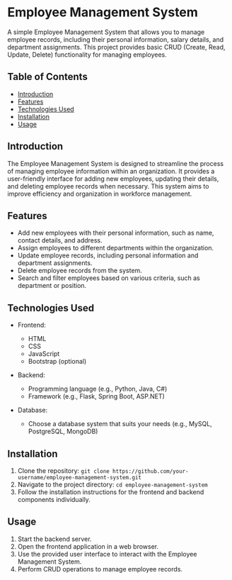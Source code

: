# Employee Management System

A simple Employee Management System that allows you to manage employee records, including their personal information, salary details, and department assignments. This project provides basic CRUD (Create, Read, Update, Delete) functionality for managing employees.

## Table of Contents

- [Introduction](#introduction)
- [Features](#features)
- [Technologies Used](#technologies-used)
- [Installation](#installation)
- [Usage](#usage)


## Introduction

The Employee Management System is designed to streamline the process of managing employee information within an organization. It provides a user-friendly interface for adding new employees, updating their details, and deleting employee records when necessary. This system aims to improve efficiency and organization in workforce management.

## Features

- Add new employees with their personal information, such as name, contact details, and address.
- Assign employees to different departments within the organization.
- Update employee records, including personal information and department assignments.
- Delete employee records from the system.
- Search and filter employees based on various criteria, such as department or position.

## Technologies Used

- Frontend:
  - HTML
  - CSS
  - JavaScript
  - Bootstrap (optional)

- Backend:
  - Programming language (e.g., Python, Java, C#)
  - Framework (e.g., Flask, Spring Boot, ASP.NET)

- Database:
  - Choose a database system that suits your needs (e.g., MySQL, PostgreSQL, MongoDB)

## Installation

1. Clone the repository: `git clone https://github.com/your-username/employee-management-system.git`
2. Navigate to the project directory: `cd employee-management-system`
3. Follow the installation instructions for the frontend and backend components individually.

## Usage

1. Start the backend server.
2. Open the frontend application in a web browser.
3. Use the provided user interface to interact with the Employee Management System.
4. Perform CRUD operations to manage employee records.


